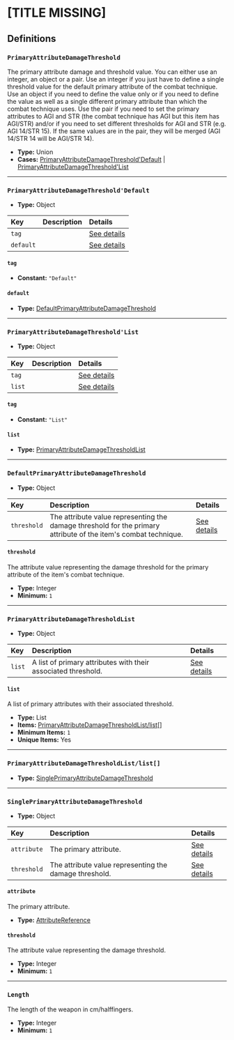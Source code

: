 # [TITLE MISSING]

## Definitions

### <a name="PrimaryAttributeDamageThreshold"></a> `PrimaryAttributeDamageThreshold`

The primary attribute damage and threshold value. You can either use an integer, an object or a pair. Use an integer if you just have to define a single threshold value for the default primary attribute of the combat technique. Use an object if you need to define the value only or if you need to define the value as well as a single different primary attribute than which the combat technique uses. Use the pair if you need to set the primary attributes to AGI and STR (the combat technique has AGI but this item has AGI/STR) and/or if you need to set different thresholds for AGI and STR (e.g. AGI 14/STR 15). If the same values are in the pair, they will be merged (AGI 14/STR 14 will be AGI/STR 14).

- **Type:** Union
- **Cases:** <a href="#PrimaryAttributeDamageThreshold'Default">PrimaryAttributeDamageThreshold'Default</a> | <a href="#PrimaryAttributeDamageThreshold'List">PrimaryAttributeDamageThreshold'List</a>

---

### <a name="PrimaryAttributeDamageThreshold'Default"></a> `PrimaryAttributeDamageThreshold'Default`

- **Type:** Object

Key | Description | Details
:-- | :-- | :--
`tag` |  | <a href="#PrimaryAttributeDamageThreshold'Default/tag">See details</a>
`default` |  | <a href="#PrimaryAttributeDamageThreshold'Default/default">See details</a>

#### <a name="PrimaryAttributeDamageThreshold'Default/tag"></a> `tag`

- **Constant:** `"Default"`

#### <a name="PrimaryAttributeDamageThreshold'Default/default"></a> `default`

- **Type:** <a href="#DefaultPrimaryAttributeDamageThreshold">DefaultPrimaryAttributeDamageThreshold</a>

---

### <a name="PrimaryAttributeDamageThreshold'List"></a> `PrimaryAttributeDamageThreshold'List`

- **Type:** Object

Key | Description | Details
:-- | :-- | :--
`tag` |  | <a href="#PrimaryAttributeDamageThreshold'List/tag">See details</a>
`list` |  | <a href="#PrimaryAttributeDamageThreshold'List/list">See details</a>

#### <a name="PrimaryAttributeDamageThreshold'List/tag"></a> `tag`

- **Constant:** `"List"`

#### <a name="PrimaryAttributeDamageThreshold'List/list"></a> `list`

- **Type:** <a href="#PrimaryAttributeDamageThresholdList">PrimaryAttributeDamageThresholdList</a>

---

### <a name="DefaultPrimaryAttributeDamageThreshold"></a> `DefaultPrimaryAttributeDamageThreshold`

- **Type:** Object

Key | Description | Details
:-- | :-- | :--
`threshold` | The attribute value representing the damage threshold for the primary attribute of the item's combat technique. | <a href="#DefaultPrimaryAttributeDamageThreshold/threshold">See details</a>

#### <a name="DefaultPrimaryAttributeDamageThreshold/threshold"></a> `threshold`

The attribute value representing the damage threshold for the primary attribute of the item's combat technique.

- **Type:** Integer
- **Minimum:** `1`

---

### <a name="PrimaryAttributeDamageThresholdList"></a> `PrimaryAttributeDamageThresholdList`

- **Type:** Object

Key | Description | Details
:-- | :-- | :--
`list` | A list of primary attributes with their associated threshold. | <a href="#PrimaryAttributeDamageThresholdList/list">See details</a>

#### <a name="PrimaryAttributeDamageThresholdList/list"></a> `list`

A list of primary attributes with their associated threshold.

- **Type:** List
- **Items:** <a href="#PrimaryAttributeDamageThresholdList/list[]">PrimaryAttributeDamageThresholdList/list[]</a>
- **Minimum Items:** `1`
- **Unique Items:** Yes

---

### <a name="PrimaryAttributeDamageThresholdList/list[]"></a> `PrimaryAttributeDamageThresholdList/list[]`

- **Type:** <a href="#SinglePrimaryAttributeDamageThreshold">SinglePrimaryAttributeDamageThreshold</a>

---

### <a name="SinglePrimaryAttributeDamageThreshold"></a> `SinglePrimaryAttributeDamageThreshold`

- **Type:** Object

Key | Description | Details
:-- | :-- | :--
`attribute` | The primary attribute. | <a href="#SinglePrimaryAttributeDamageThreshold/attribute">See details</a>
`threshold` | The attribute value representing the damage threshold. | <a href="#SinglePrimaryAttributeDamageThreshold/threshold">See details</a>

#### <a name="SinglePrimaryAttributeDamageThreshold/attribute"></a> `attribute`

The primary attribute.

- **Type:** <a href="../../_SimpleReferences.md#AttributeReference">AttributeReference</a>

#### <a name="SinglePrimaryAttributeDamageThreshold/threshold"></a> `threshold`

The attribute value representing the damage threshold.

- **Type:** Integer
- **Minimum:** `1`

---

### <a name="Length"></a> `Length`

The length of the weapon in cm/halffingers.

- **Type:** Integer
- **Minimum:** `1`
